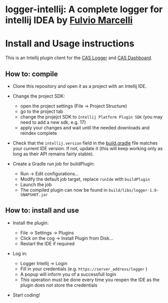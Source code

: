 # logger-intellij: A complete logger for intellij IDEA by [Fulvio Marcelli](https://gitlab.com/fulvio1993/logger-intellij)

# Install and Usage instructions

This is an Intellij plugin client for the [CAS Logger](https://github.com/elPeroN/logger-backend)
 and [CAS Dashboard](https://github.com/elPeroN/CAS-dashboard).

## How to: compile

 - Clone this repository and open it as a project with an Intellij IDE.

 - Change the project SDK:
   - open the project settings (File -> Project Structure)
   - go to the project tab
   - change the projejct SDK to `Intellij Platform Plugin SDK` (you may need to add a new sdk, e.g. 17)
   - apply your changes and wait until the needed downloads and reindex complete

 - Check that the `intellij.version` field in the [build.gradle](build.gradle) file matches your
   current IDE version. If not, update it (this will keep working only as long as their API
   remains fairly stable).

 - Create a Gradle run job for buildPlugin:
   - Run -> Edit configurations...
   - Modify the default job target, replace `runIde` with `buildPlugin`
   - Launch the job
   - The compiled plugin can now be found in `build/libs/logger-1.0-SNAPSHOT.jar`

## How to: install and use
 
 - Install the plugin:
   - File -> Settings -> Plugins
   - Click on the cog -> Install Plugin from Disk...
   - Restart the IDE if required

 - Log in:
   - Logger Intellij -> Login
   - Fill in your credentials (e.g. `https://server_address/logger` )
   - A popup will inform you of a successfull login
   - This operation must be done every time you reopen the IDE as the plugin does not store the 
     credentials 
   
 - Start coding!

